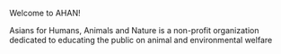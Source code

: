 Welcome to AHAN!

Asians for Humans, Animals and Nature is a non-profit organization dedicated to educating the public on animal and environmental welfare
